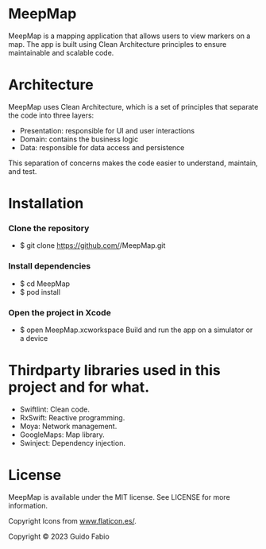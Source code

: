 # MeepMap

MeepMap is a mapping application that allows users to view markers on a map. The app is built using Clean Architecture principles to ensure maintainable and scalable code.

# Architecture
MeepMap uses Clean Architecture, which is a set of principles that separate the code into three layers:

* Presentation: responsible for UI and user interactions
* Domain: contains the business logic
* Data: responsible for data access and persistence

This separation of concerns makes the code easier to understand, maintain, and test.

# Installation
### Clone the repository
* $ git clone https://github.com/<username>/MeepMap.git

### Install dependencies
* $ cd MeepMap
* $ pod install

### Open the project in Xcode
* $ open MeepMap.xcworkspace
Build and run the app on a simulator or a device

# Thirdparty libraries used in this project and for what.

* Swiftlint: Clean code.
* RxSwift: Reactive programming.
* Moya: Network management.
* GoogleMaps: Map library.
* Swinject: Dependency injection.

# License
MeepMap is available under the MIT license. See LICENSE for more information.

Copyright
Icons from www.flaticon.es/.
  
Copyright © 2023 Guido Fabio
